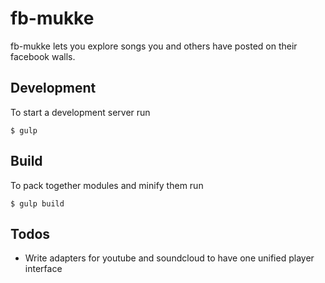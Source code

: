 # fb-mukke

fb-mukke lets you explore songs you and others have posted on their facebook walls.

## Development
To start a development server run
```
$ gulp
```

## Build
To pack together modules and minify them run
```
$ gulp build
```

## Todos
- Write adapters for youtube and soundcloud to have one unified player interface
